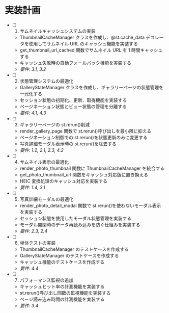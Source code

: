 # 実装計画

- [ ] 1. サムネイルキャッシュシステムの実装

  - ThumbnailCacheManager クラスを作成し、@st.cache_data デコレータを使用してサムネイル URL のキャッシュ機能を実装する
  - get_thumbnail_url_cached 関数でサムネイル URL を 1 時間キャッシュする
  - キャッシュ失敗時の自動フォールバック機能を実装する
  - _要件: 3.1, 3.2_

- [ ] 2. 状態管理システムの最適化

  - GalleryStateManager クラスを作成し、ギャラリーページの状態管理を一元化する
  - セッション状態の初期化、更新、取得機能を実装する
  - ページネーション状態とビュー状態の管理を分離する
  - _要件: 4.1, 4.3_

- [ ] 3. ギャラリーページの st.rerun()削減

  - render_gallery_page 関数で st.rerun()呼び出しを最小限に抑える
  - ページネーション制御での st.rerun()を状態更新のみに変更する
  - 写真詳細モーダル表示時の st.rerun()を除去する
  - _要件: 1.2, 2.1, 2.3, 4.2_

- [ ] 4. サムネイル表示の最適化

  - render_photo_thumbnail 関数に ThumbnailCacheManager を統合する
  - get_photo_thumbnail_url 関数をキャッシュ対応版に置き換える
  - HEIC 変換処理のキャッシュ対応を実装する
  - _要件: 1.4, 3.1_

- [ ] 5. 写真詳細モーダルの最適化

  - render_photo_detail_modal 関数で st.rerun()を使わないモーダル表示を実装する
  - セッション状態を使用したモーダル状態管理を実装する
  - モーダル開閉時のデータ再読み込みを防ぐ仕組みを実装する
  - _要件: 2.3, 2.4_

- [ ] 6. 単体テストの実装

  - ThumbnailCacheManager のテストケースを作成する
  - GalleryStateManager のテストケースを作成する
  - キャッシュ機能のテストケースを作成する
  - _要件: 4.4_

- [ ] 7. パフォーマンス監視の追加
  - キャッシュヒット率の計測機能を実装する
  - st.rerun()呼び出し回数の監視機能を実装する
  - ページ読み込み時間の計測機能を実装する
  - _要件: 3.4_
